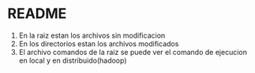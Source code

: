 # README
1. En la raiz estan los archivos sin modificacion
2. En los directorios estan los archivos modificados
3. El archivo comandos de la raiz se puede ver el comando de ejecucion en local y en distribuido(hadoop)

